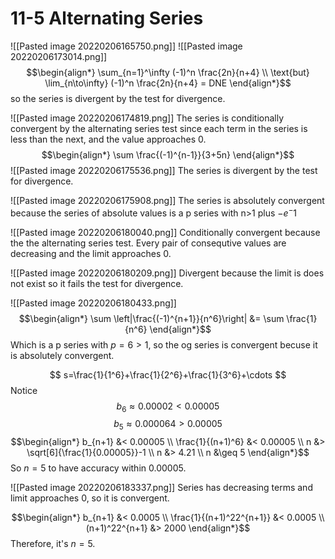 # 11-5 Alternating Series
![[Pasted image 20220206165750.png]]
![[Pasted image 20220206173014.png]]
$$\begin{align*}
	\sum_{n=1}^\infty (-1)^n
		\frac{2n}{n+4} \\
		\text{but}
	\lim_{n\to\infty} (-1)^n \frac{2n}{n+4} = DNE
\end{align*}$$
so the series is divergent by the test for divergence.

![[Pasted image 20220206174819.png]]
The series is conditionally convergent by the alternating series test since each term in the series is less than the next, and the value approaches 0.
$$\begin{align*}
	\sum \frac{(-1)^{n-1}}{3+5n}
\end{align*}$$
![[Pasted image 20220206175536.png]]
The series is divergent by the test for divergence.

![[Pasted image 20220206175908.png]]
The series is absolutely convergent because the series of absolute values is a p series with n>1 plus $-e^-1$

![[Pasted image 20220206180040.png]]
Conditionally convergent because the the alternating series test. Every pair of consequtive values are decreasing and the limit approaches 0.

![[Pasted image 20220206180209.png]]
Divergent because the limit is does not exist so it fails the test for divergence.

![[Pasted image 20220206180433.png]]
$$\begin{align*}
	\sum \left|\frac{(-1)^{n+1}}{n^6}\right|
		&= \sum \frac{1}{n^6}
\end{align*}$$
Which is a p series with $p=6>1$, so the og series is convergent becuse it is absolutely convergent.

$$
	s=\frac{1}{1^6}+\frac{1}{2^6}+\frac{1}{3^6}+\cdots
$$
Notice
$$b_6 \approx 0.00002<0.00005$$
$$b_5 \approx 0.000064>0.00005$$
$$\begin{align*}
	b_{n+1} &< 0.00005 \\
	\frac{1}{(n+1)^6} &< 0.00005 \\
	n &> \sqrt[6]{\frac{1}{0.00005}}-1 \\
	n &> 4.21 \\
	n &\geq 5
\end{align*}$$
So $n=5$ to have accuracy within 0.00005.

![[Pasted image 20220206183337.png]]
Series has decreasing terms and limit approaches 0, so it is convergent.

$$\begin{align*}
	b_{n+1} &< 0.0005 \\
	\frac{1}{(n+1)^22^{n+1}} &< 0.0005 \\
	(n+1)^22^{n+1} &> 2000
\end{align*}$$
Therefore, it's $n=5$.